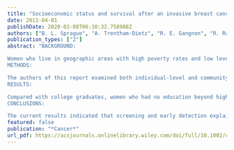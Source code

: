 ```yaml
---
title: "Socioeconomic status and survival after an invasive breast cancer diagnosis"
date: 2011-04-01
publishDate: 2020-02-08T06:30:32.758988Z
authors: ["B. L. Sprague", "A. Trentham-Dietz", "R. E. Gangnon", "R. Ramchandani", "J. M. Hampton", "S. A. Robert", "P. L. Remington", "P. A. Newcomb"]
publication_types: ["2"]
abstract: "BACKGROUND:

Women who live in geographic areas with high poverty rates and low levels of education experience poorer survival after a breast cancer diagnosis than women who live in communities with indicators of high socioeconomic status (SES). However, very few studies have examined individual-level SES in relation to breast cancer survival or have assessed the contextual role of community-level SES independent of individual-level SES.
METHODS:

The authors of this report examined both individual-level and community-level SES in relation to breast cancer survival in a population-based cohort of women ages 20 to 69 years who were diagnosed with breast cancer in Wisconsin between 1995 and 2003 (N = 5820).
RESULTS:

Compared with college graduates, women who had no education beyond high school were 1.39 times more likely (95% confidence interval [CI], 1.10-1.76) to die from breast cancer. Women who had household incomes <2.5 times the poverty level were 1.46 times more likely (95% CI, 1.10-1.92) to die from breast cancer than women who had household incomes ≥5 times the poverty level. Adjusting the analysis for use of screening mammography, disease stage at diagnosis, and lifestyle factors eliminated the disparity by income, but the disparity by education persisted (hazard ratio [HR], 1.27; 95% CI, 0.99-1.61). In multilevel analyses, low community-level education was associated with increased breast cancer mortality even after adjusting for individual-level SES (HR, 1.57; 95% CI, 1.09-2.27 for ≥20% vs <10% of adults without a high school degree).
CONCLUSIONS:

The current results indicated that screening and early detection explain some of the disparity according to SES, but further research will be needed to understand the additional ways in which individual-level and community-level education are associated with survival."
featured: false
publication: "*Cancer*"
url_pdf: https://acsjournals.onlinelibrary.wiley.com/doi/full/10.1002/cncr.25589
---
```


